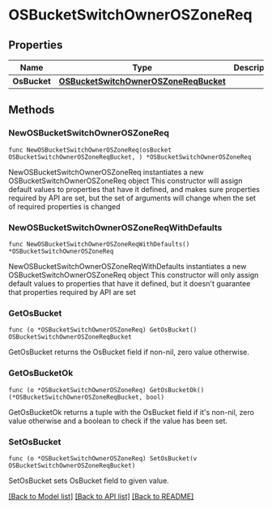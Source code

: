 # OSBucketSwitchOwnerOSZoneReq

## Properties

Name | Type | Description | Notes
------------ | ------------- | ------------- | -------------
**OsBucket** | [**OSBucketSwitchOwnerOSZoneReqBucket**](OSBucketSwitchOwnerOSZoneReqBucket.md) |  | 

## Methods

### NewOSBucketSwitchOwnerOSZoneReq

`func NewOSBucketSwitchOwnerOSZoneReq(osBucket OSBucketSwitchOwnerOSZoneReqBucket, ) *OSBucketSwitchOwnerOSZoneReq`

NewOSBucketSwitchOwnerOSZoneReq instantiates a new OSBucketSwitchOwnerOSZoneReq object
This constructor will assign default values to properties that have it defined,
and makes sure properties required by API are set, but the set of arguments
will change when the set of required properties is changed

### NewOSBucketSwitchOwnerOSZoneReqWithDefaults

`func NewOSBucketSwitchOwnerOSZoneReqWithDefaults() *OSBucketSwitchOwnerOSZoneReq`

NewOSBucketSwitchOwnerOSZoneReqWithDefaults instantiates a new OSBucketSwitchOwnerOSZoneReq object
This constructor will only assign default values to properties that have it defined,
but it doesn't guarantee that properties required by API are set

### GetOsBucket

`func (o *OSBucketSwitchOwnerOSZoneReq) GetOsBucket() OSBucketSwitchOwnerOSZoneReqBucket`

GetOsBucket returns the OsBucket field if non-nil, zero value otherwise.

### GetOsBucketOk

`func (o *OSBucketSwitchOwnerOSZoneReq) GetOsBucketOk() (*OSBucketSwitchOwnerOSZoneReqBucket, bool)`

GetOsBucketOk returns a tuple with the OsBucket field if it's non-nil, zero value otherwise
and a boolean to check if the value has been set.

### SetOsBucket

`func (o *OSBucketSwitchOwnerOSZoneReq) SetOsBucket(v OSBucketSwitchOwnerOSZoneReqBucket)`

SetOsBucket sets OsBucket field to given value.



[[Back to Model list]](../README.md#documentation-for-models) [[Back to API list]](../README.md#documentation-for-api-endpoints) [[Back to README]](../README.md)


